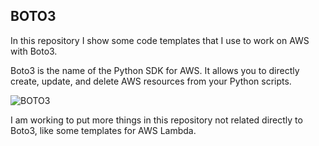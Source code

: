 ## BOTO3
 
In this repository I show some code templates that I use to work on AWS with Boto3.

Boto3 is the name of the Python SDK for AWS. It allows you to directly create, update, and delete AWS resources from your Python scripts.

![BOTO3](https://miro.medium.com/max/720/1*uNoiNd5PbcdzErdMhRhNlQ.png)

I am working to put more things in this repository not related directly to Boto3, like some templates for AWS Lambda.

